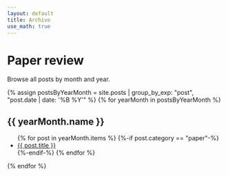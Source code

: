 ```yaml
---
layout: default
title: Archive
use_math: true
---
```


# Paper review

Browse all posts by month and year.

{% assign postsByYearMonth = site.posts | group_by_exp: "post", "post.date | date: '%B %Y'" %}
{% for yearMonth in postsByYearMonth %}
  <h2>{{ yearMonth.name }}</h2>
  <ul>
    {% for post in yearMonth.items %}
      {%-if post.category == "paper"-%}
        <li><a href="{{ post.url }}">{{ post.title }}</a></li>
      {%-endif-%}
    {% endfor %}
  </ul>
{% endfor %}
